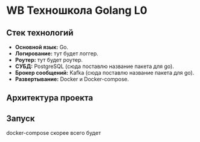 # WB Техношкола Golang L0

## Стек технологий
* **Основной язык:** Go.
* **Логирование:** тут будет логгер.
* **Роутер:** тут будет роутер.
* **СУБД:** PostgreSQL (сюда поставлю название пакета для go).
* **Брокер сообщений:** Kafka (сюда поставлю название пакета для go).
* **Развертывание:** Docker и Docker-compose.
## Архитектура проекта

## Запуск
docker-compose скорее всего будет